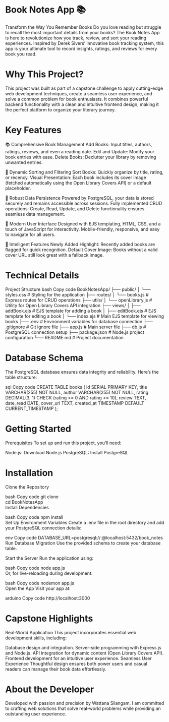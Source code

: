 # Book Notes App 📚
Transform the Way You Remember Books
Do you love reading but struggle to recall the most important details from your books? The Book Notes App is here to revolutionize how you track, review, and sort your reading experiences. Inspired by Derek Sivers’ innovative book tracking system, this app is your ultimate tool to record insights, ratings, and reviews for every book you read.

# Why This Project?
This project was built as part of a capstone challenge to apply cutting-edge web development techniques, create a seamless user experience, and solve a common problem for book enthusiasts. It combines powerful backend functionality with a clean and intuitive frontend design, making it the perfect platform to organize your literary journey.

# Key Features
📚 Comprehensive Book Management
Add Books: Input titles, authors, ratings, reviews, and even a reading date.
Edit and Update: Modify your book entries with ease.
Delete Books: Declutter your library by removing unwanted entries.

🌟 Dynamic Sorting and Filtering
Sort Books: Quickly organize by title, rating, or recency.
Visual Presentation: Each book includes its cover image (fetched automatically using the Open Library Covers API) or a default placeholder.

💾 Robust Data Persistence
Powered by PostgreSQL, your data is stored securely and remains accessible across sessions.
Fully implemented CRUD operations: Create, Read, Update, and Delete functionality ensures seamless data management.

🎨 Modern User Interface
Designed with EJS templating, HTML, CSS, and a touch of JavaScript for interactivity.
Mobile-friendly, responsive, and easy to navigate for all users.

🚀 Intelligent Features
Newly Added Highlight: Recently added books are flagged for quick recognition.
Default Cover Image: Books without a valid cover URL still look great with a fallback image.

# Technical Details
Project Structure
bash
Copy code
BookNotesApp/
├── public/
│   └── styles.css        # Styling for the application
├── routes/
│   └── books.js          # Express routes for CRUD operations
├── utils/
│   └── openLibrary.js    # Utility for Open Library Covers API integration
├── views/
│   ├── addBook.ejs       # EJS template for adding a book
│   ├── editBook.ejs      # EJS template for editing a book
│   └── index.ejs         # Main EJS template for viewing books
├── .env                  # Environment variables for database connection
├── .gitignore            # Git ignore file
├── app.js                # Main server file
├── db.js                 # PostgreSQL connection setup
├── package.json          # Node.js project configuration
└── README.md             # Project documentation

# Database Schema
The PostgreSQL database ensures data integrity and reliability. Here’s the table structure:

sql
Copy code
CREATE TABLE books (
  id SERIAL PRIMARY KEY,
  title VARCHAR(255) NOT NULL,
  author VARCHAR(255) NOT NULL,
  rating DECIMAL(3, 1) CHECK (rating >= 0 AND rating <= 10),
  review TEXT,
  date_read DATE,
  cover_url TEXT,
  created_at TIMESTAMP DEFAULT CURRENT_TIMESTAMP
);

# Getting Started
Prerequisites
To set up and run this project, you’ll need:

Node.js: Download Node.js
PostgreSQL: Install PostgreSQL

# Installation
Clone the Repository

bash
Copy code
git clone <repository-url>  
cd BookNotesApp  
Install Dependencies

bash
Copy code
npm install  
Set Up Environment Variables
Create a .env file in the root directory and add your PostgreSQL connection details:

env
Copy code
DATABASE_URL=postgresql://<username>:<password>@localhost:5432/book_notes  
Run Database Migration
Use the provided schema to create your database table.

Start the Server
Run the application using:

bash
Copy code
node app.js  
Or, for live-reloading during development:

bash
Copy code
nodemon app.js  
Open the App
Visit your app at:

arduino
Copy code
http://localhost:3000

# Capstone Highlights
Real-World Application
This project incorporates essential web development skills, including:

Database design and integration.
Server-side programming with Express.js and Node.js.
API integration for dynamic content (Open Library Covers API).
Frontend development for an intuitive user experience.
Seamless User Experience
Thoughtful design ensures both power users and casual readers can manage their book data effortlessly.

# About the Developer
Developed with passion and precision by Wattana Silangam. I am committed to crafting web solutions that solve real-world problems while providing an outstanding user experience.
